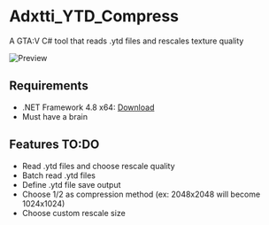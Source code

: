 # Adxtti_YTD_Compress
 A GTA:V C# tool that reads .ytd files and rescales texture quality

 ![Preview](https://i.ibb.co/M8SW7Wt/image.png)

## Requirements

- .NET Framework 4.8 x64: [Download](https://dotnet.microsoft.com/en-us/download/dotnet-framework/net48)
- Must have a brain

## Features TO:DO

- Read .ytd files and choose rescale quality
- Batch read .ytd files
- Define .ytd file save output
- Choose 1/2 as compression method (ex: 2048x2048 will become 1024x1024)
- Choose custom rescale size